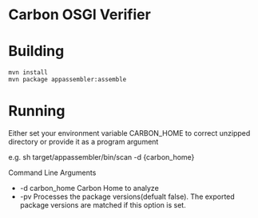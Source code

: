 Carbon OSGI Verifier
====================

Building
========

    mvn install
    mvn package appassembler:assemble


Running
=======

Either set your environment variable CARBON_HOME to correct unzipped directory or provide it
as a program argument

e.g.
sh target/appassembler/bin/scan -d {carbon_home}

Command Line Arguments

* -d carbon_home Carbon Home to analyze
* -pv   Processes the package versions(defualt false). The exported package versions are matched if this option is set.


